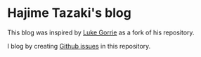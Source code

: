 # Hajime Tazaki's blog

This blog was inspired by [Luke Gorrie](https://github.com/lukego/blog) as a fork of his repository.


I blog by creating [Github issues](https://github.com/thehajime/blog/issues) in this repository.
